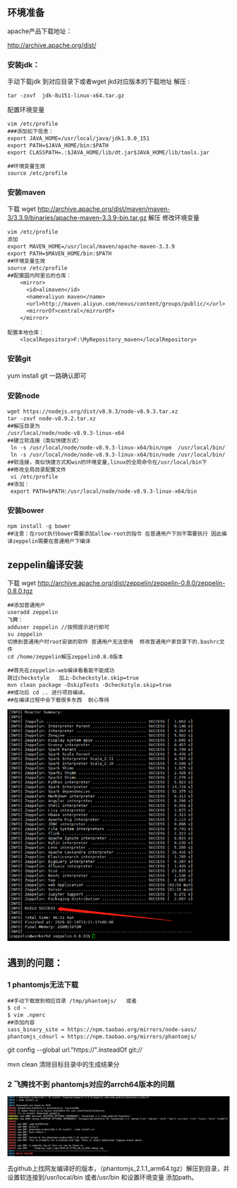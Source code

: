 ## 环境准备

apache产品下载地址：

http://archive.apache.org/dist/

### 安装jdk：

手动下载jdk 到对应目录下或者wget jkd对应版本的下载地址
解压  :

```linux
tar -zxvf  jdk-8u151-linux-x64.tar.gz
```

配置环境变量

```linux
vim /etc/profile
###添加如下信息：
export JAVA_HOME=/usr/local/java/jdk1.8.0_151
export PATH=$JAVA_HOME/bin:$PATH
export CLASSPATH=.:$JAVA_HOME/lib/dt.jar$JAVA_HOME/lib/tools.jar
```

```linux
##环境变量生效
source /etc/profile
```

### 安装maven 

下载 wget http://archive.apache.org/dist/maven/maven-3/3.3.9/binaries/apache-maven-3.3.9-bin.tar.gz
解压 修改环境变量 

```
vim /etc/profile
添加
export MAVEN_HOME=/usr/local/maven/apache-maven-3.3.9
export PATH=$MAVEN_HOME/bin:$PATH
##环境变量生效
source /etc/profile
##配置国内阿里云的仓库：
	<mirror>
      <id>alimaven</id>
      <name>aliyun maven</name>
      <url>http://maven.aliyun.com/nexus/content/groups/public/</url>
      <mirrorOf>central</mirrorOf>
    </mirror>
    
配置本地仓库：
    <localRepository>F:\MyRepository_maven</localRepository>
```

### 安装git

yum install git 一路确认即可 

### 安装node 

```
wget https://nodejs.org/dist/v8.9.3/node-v8.9.3.tar.xz
tar -zxvf node-v8.9.2.tar.xz  
##解压目录为
/usr/local/node/node-v8.9.3-linux-x64 
##建立软连接（类似快捷方式）
 ln -s /usr/local/node/node-v8.9.3-linux-x64/bin/npm  /usr/local/bin/
 ln -s /usr/local/node/node-v8.9.3-linux-x64/bin/node /usr/local/bin/
##软连接，类似快捷方式和win的环境变量,linux的全局命令在/usr/local/bin下
##修改全局目录配置文件
 vi /etc/profile
##添加：
 export PATH=$PATH:/usr/local/node/node-v8.9.3-linux-x64/bin
```

### 安装bower 

```
npm install -g bower
##注意：在root执行bower需要添加allow-root的指令 在普通用户下则不需要执行 因此编译zeppelin需要在普通用户下编译
```

## zeppelin编译安装

下载  wget http://archive.apache.org/dist/zeppelin/zeppelin-0.8.0/zeppelin-0.8.0.tgz

```
##添加普通用户
useradd zeppelin
飞腾：
adduser zeppelin //按照提示进行即可
su zeppelin
切换到普通用户时root安装的软件 普通用户无法使用  修改普通用户家目录下的.bashrc文件
cd /home/zeppelin解压zeppelin0.8.0版本
```

```
##首先在zeppelin-web编译看看能不能成功
跳过checkstyle   加上-Dcheckstyle.skip=true
mvn clean package -DskipTests -Dcheckstyle.skip=true
##成功后 cd .. 进行项目编译。
##在编译过程中会下载很多东西  耐心等待  

```

![image-20200220114131132](images/image-20200220114131132.png)

## 遇到的问题：

### 1 phantomjs无法下载 

```
##手动下载放到相应目录 /tmp/phantomjs/   或者
$ cd ~
$ vim .npmrc
##添加内容
sass_binary_site = https://npm.taobao.org/mirrors/node-sass/
phantomjs_cdnurl = https://npm.taobao.org/mirrors/phantomjs/
```

git config --global url."https://".insteadOf git:*//*

mvn clean     清除目标目录中的生成结果分

### 2 飞腾找不到 phantomjs对应的arrch64版本的问题

![image-20200227110318137](images/image-20200227110318137.png)

去github上找网友编译好的版本，（phantomjs_2.1.1_arm64.tgz）解压到目录，并设置软连接到/usr/local/bin 或者/usr/bin 和设置环境变量 添加path。

